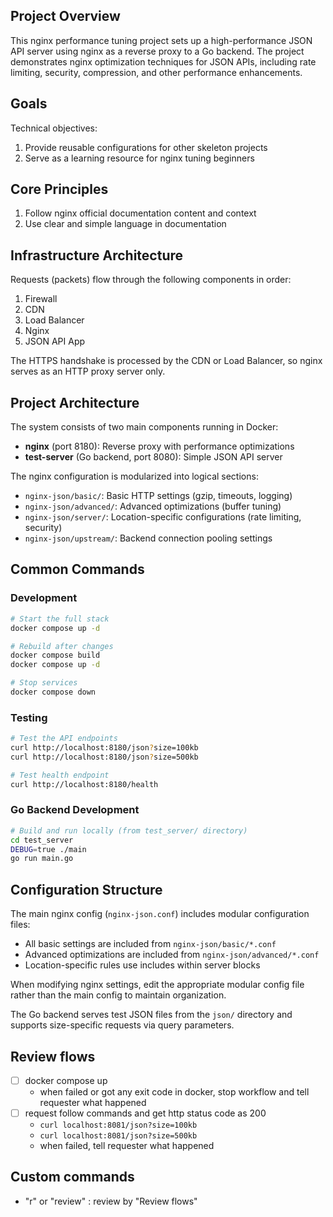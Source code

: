 ## Project Overview

This nginx performance tuning project sets up a high-performance JSON API server using nginx as a reverse proxy to a Go backend. The project demonstrates nginx optimization techniques for JSON APIs, including rate limiting, security, compression, and other performance enhancements.

## Goals
Technical objectives:
1. Provide reusable configurations for other skeleton projects
2. Serve as a learning resource for nginx tuning beginners

## Core Principles
1. Follow nginx official documentation content and context
2. Use clear and simple language in documentation

## Infrastructure Architecture
Requests (packets) flow through the following components in order:

1. Firewall
2. CDN
3. Load Balancer
4. Nginx
5. JSON API App

The HTTPS handshake is processed by the CDN or Load Balancer, so nginx serves as an HTTP proxy server only.

## Project Architecture
The system consists of two main components running in Docker:
- **nginx** (port 8180): Reverse proxy with performance optimizations
- **test-server** (Go backend, port 8080): Simple JSON API server

The nginx configuration is modularized into logical sections:
- `nginx-json/basic/`: Basic HTTP settings (gzip, timeouts, logging)
- `nginx-json/advanced/`: Advanced optimizations (buffer tuning)
- `nginx-json/server/`: Location-specific configurations (rate limiting, security)
- `nginx-json/upstream/`: Backend connection pooling settings

## Common Commands

### Development
```bash
# Start the full stack
docker compose up -d

# Rebuild after changes
docker compose build
docker compose up -d

# Stop services
docker compose down
```

### Testing
```bash
# Test the API endpoints
curl http://localhost:8180/json?size=100kb
curl http://localhost:8180/json?size=500kb

# Test health endpoint
curl http://localhost:8180/health
```

### Go Backend Development
```bash
# Build and run locally (from test_server/ directory)
cd test_server
DEBUG=true ./main
go run main.go
```

## Configuration Structure

The main nginx config (`nginx-json.conf`) includes modular configuration files:
- All basic settings are included from `nginx-json/basic/*.conf`
- Advanced optimizations are included from `nginx-json/advanced/*.conf`
- Location-specific rules use includes within server blocks

When modifying nginx settings, edit the appropriate modular config file rather than the main config to maintain organization.

The Go backend serves test JSON files from the `json/` directory and supports size-specific requests via query parameters.

## Review flows
- [ ] docker compose up
  - when failed or got any exit code in docker, stop workflow and tell requester what happened
- [ ] request follow commands and get http status code as 200
  - `curl localhost:8081/json?size=100kb`
  - `curl localhost:8081/json?size=500kb`
  - when failed, tell requester what happened

## Custom commands
- "r" or "review" : review by "Review flows"
